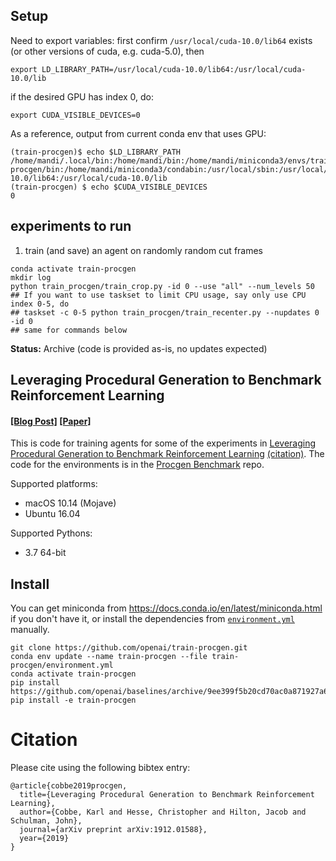 ## Setup 
Need to export variables:
first confirm `/usr/local/cuda-10.0/lib64` exists (or other versions of cuda, e.g. cuda-5.0), then
```
export LD_LIBRARY_PATH=/usr/local/cuda-10.0/lib64:/usr/local/cuda-10.0/lib
```
if the desired GPU has index 0, do: 
```
export CUDA_VISIBLE_DEVICES=0
```

As a reference, output from current conda env that uses GPU:
```
(train-procgen)$ echo $LD_LIBRARY_PATH
/home/mandi/.local/bin:/home/mandi/bin:/home/mandi/miniconda3/envs/train-procgen/bin:/home/mandi/miniconda3/condabin:/usr/local/sbin:/usr/local/bin:/usr/sbin:/ussr/bin:/sbin:/bin:/usr/games:/usr/local/games:/snap/bin:/home/mandi/bin:/home/mandi/bin:/home/mandi/lib:/usr/local/cuda-10.0/lib64:/usr/local/cuda-10.0/lib
(train-procgen) $ echo $CUDA_VISIBLE_DEVICES 
0
```

## experiments to run
1. train (and save) an agent on randomly random cut frames 
```
conda activate train-procgen
mkdir log
python train_procgen/train_crop.py -id 0 --use "all" --num_levels 50
## If you want to use taskset to limit CPU usage, say only use CPU index 0-5, do
## taskset -c 0-5 python train_procgen/train_recenter.py --nupdates 0 -id 0
## same for commands below
```


**Status:** Archive (code is provided as-is, no updates expected)

## Leveraging Procedural Generation to Benchmark Reinforcement Learning

#### [[Blog Post]](https://openai.com/blog/procgen-benchmark/) [[Paper]](https://arxiv.org/abs/1912.01588)

This is code for training agents for some of the experiments in [Leveraging Procedural Generation to Benchmark Reinforcement Learning](https://cdn.openai.com/procgen.pdf) [(citation)](#citation).  The code for the environments is in the [Procgen Benchmark](https://github.com/openai/procgen) repo.

Supported platforms:

- macOS 10.14 (Mojave)
- Ubuntu 16.04

Supported Pythons:

- 3.7 64-bit

## Install

You can get miniconda from https://docs.conda.io/en/latest/miniconda.html if you don't have it, or install the dependencies from [`environment.yml`](environment.yml) manually.

```
git clone https://github.com/openai/train-procgen.git
conda env update --name train-procgen --file train-procgen/environment.yml
conda activate train-procgen
pip install https://github.com/openai/baselines/archive/9ee399f5b20cd70ac0a871927a6cf043b478193f.zip
pip install -e train-procgen
```

# Citation

Please cite using the following bibtex entry:

```
@article{cobbe2019procgen,
  title={Leveraging Procedural Generation to Benchmark Reinforcement Learning},
  author={Cobbe, Karl and Hesse, Christopher and Hilton, Jacob and Schulman, John},
  journal={arXiv preprint arXiv:1912.01588},
  year={2019}
}
```
